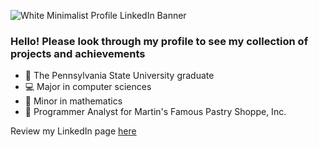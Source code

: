![White Minimalist Profile LinkedIn Banner](https://user-images.githubusercontent.com/78614153/214891177-de8e9d26-3941-4f16-a7e7-3ebe896e5da3.png)
### Hello! Please look through my profile to see my collection of projects and achievements

- :lion: The Pennsylvania State University graduate
- :computer: Major in computer sciences
- :triangular_ruler: Minor in mathematics
- :bread: Programmer Analyst for Martin's Famous Pastry Shoppe, Inc.

Review my LinkedIn page [here](https://www.linkedin.com/in/anthonyincorvati)
